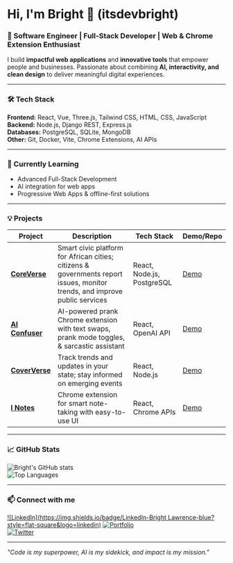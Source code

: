 # Hi, I'm Bright 👋 (itsdevbright)

### 🔭 Software Engineer | Full-Stack Developer | Web & Chrome Extension Enthusiast
I build **impactful web applications** and **innovative tools** that empower people and businesses. Passionate about combining **AI, interactivity, and clean design** to deliver meaningful digital experiences.

---

### 🛠️ Tech Stack
**Frontend:** React, Vue, Three.js, Tailwind CSS, HTML, CSS, JavaScript  
**Backend:** Node.js, Django REST, Express.js  
**Databases:** PostgreSQL, SQLite, MongoDB  
**Other:** Git, Docker, Vite, Chrome Extensions, AI APIs

---

### 🌱 Currently Learning
- Advanced Full-Stack Development  
- AI integration for web apps  
- Progressive Web Apps & offline-first solutions  

---

### 💡 Projects
| Project | Description | Tech Stack | Demo/Repo |
|---------|-------------|------------|-----------|
| **[CoreVerse](https://github.com/yourusername/coreverse)** | Smart civic platform for African cities; citizens & governments report issues, monitor trends, and improve public services | React, Node.js, PostgreSQL | [Demo](#) |
| **[AI Confuser](https://github.com/yourusername/ai-confuser)** | AI-powered prank Chrome extension with text swaps, prank mode toggles, & sarcastic assistant | React, OpenAI API | [Demo](#) |
| **[CoverVerse](https://github.com/yourusername/coververse)** | Track trends and updates in your state; stay informed on emerging events | React, Node.js | [Demo](#) |
| **[I Notes](https://github.com/yourusername/i-notes)** | Chrome extension for smart note-taking with easy-to-use UI | React, Chrome APIs | [Demo](#) |

---

### 📈 GitHub Stats
![Bright's GitHub stats](https://github-readme-stats.vercel.app/api?username=itsdevbright&show_icons=true&theme=dracula)  
![Top Languages](https://github-readme-stats.vercel.app/api/top-langs/?username=itsdevbright&layout=compact&theme=dracula)

---

### 📫 Connect with me
[![LinkedIn](https://img.shields.io/badge/LinkedIn-Bright Lawrence-blue?style=flat-square&logo=linkedin)]([https://www.linkedin.com/in/brightlawrence](https://www.linkedin.com/in/brightlarence/?lipi=urn%3Ali%3Apage%3Ad_flagship3_feed%3BQqAbvHxvQvGom7vZcc2HsA%3D%3D))  
[![Portfolio](https://img.shields.io/badge/Portfolio-itsdevbright-purple?style=flat-square&logo=google-chrome)](https://itsdevbright.vercel.app)  
[![Twitter](https://img.shields.io/badge/Twitter-@itsdevbright-1DA1F2?style=flat-square&logo=twitter)](https://twitter.com/itsdevbright)

---

*"Code is my superpower, AI is my sidekick, and impact is my mission."*
